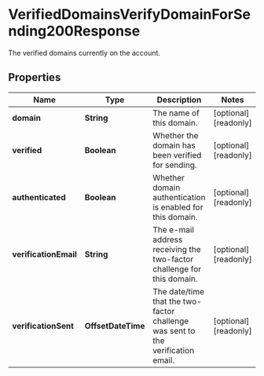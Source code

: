

# VerifiedDomainsVerifyDomainForSending200Response

The verified domains currently on the account.

## Properties

| Name | Type | Description | Notes |
|------------ | ------------- | ------------- | -------------|
|**domain** | **String** | The name of this domain. |  [optional] [readonly] |
|**verified** | **Boolean** | Whether the domain has been verified for sending. |  [optional] [readonly] |
|**authenticated** | **Boolean** | Whether domain authentication is enabled for this domain. |  [optional] [readonly] |
|**verificationEmail** | **String** | The e-mail address receiving the two-factor challenge for this domain. |  [optional] [readonly] |
|**verificationSent** | **OffsetDateTime** | The date/time that the two-factor challenge was sent to the verification email. |  [optional] [readonly] |



